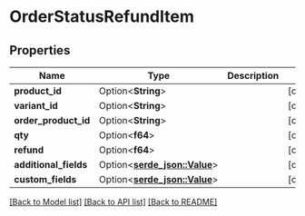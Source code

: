 # OrderStatusRefundItem

## Properties

Name | Type | Description | Notes
------------ | ------------- | ------------- | -------------
**product_id** | Option<**String**> |  | [optional]
**variant_id** | Option<**String**> |  | [optional]
**order_product_id** | Option<**String**> |  | [optional]
**qty** | Option<**f64**> |  | [optional]
**refund** | Option<**f64**> |  | [optional]
**additional_fields** | Option<[**serde_json::Value**](.md)> |  | [optional]
**custom_fields** | Option<[**serde_json::Value**](.md)> |  | [optional]

[[Back to Model list]](../README.md#documentation-for-models) [[Back to API list]](../README.md#documentation-for-api-endpoints) [[Back to README]](../README.md)


